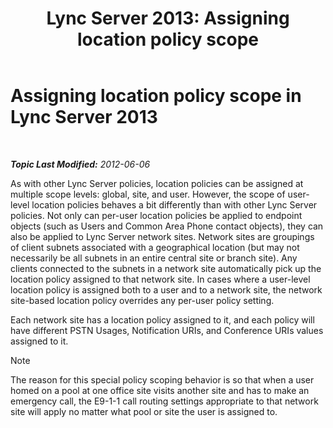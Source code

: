 ﻿---
title: 'Lync Server 2013: Assigning location policy scope'
TOCTitle: Assigning location policy scope
ms:assetid: e4c66517-c593-4253-b900-7b4dd8bddf2f
ms:mtpsurl: https://technet.microsoft.com/en-us/library/JJ205360(v=OCS.15)
ms:contentKeyID: 48185734
ms.date: 07/23/2014
mtps_version: v=OCS.15
---

<div data-xmlns="http://www.w3.org/1999/xhtml">

<div class="topic" data-xmlns="http://www.w3.org/1999/xhtml" data-msxsl="urn:schemas-microsoft-com:xslt" data-cs="http://msdn.microsoft.com/en-us/">

<div data-asp="http://msdn2.microsoft.com/asp">

# Assigning location policy scope in Lync Server 2013

</div>

<div id="mainSection">

<div id="mainBody">

<span> </span>

_**Topic Last Modified:** 2012-06-06_

As with other Lync Server policies, location policies can be assigned at multiple scope levels: global, site, and user. However, the scope of user-level location policies behaves a bit differently than with other Lync Server policies. Not only can per-user location policies be applied to endpoint objects (such as Users and Common Area Phone contact objects), they can also be applied to Lync Server network sites. Network sites are groupings of client subnets associated with a geographical location (but may not necessarily be all subnets in an entire central site or branch site). Any clients connected to the subnets in a network site automatically pick up the location policy assigned to that network site. In cases where a user-level location policy is assigned both to a user and to a network site, the network site-based location policy overrides any per-user policy setting.

Each network site has a location policy assigned to it, and each policy will have different PSTN Usages, Notification URIs, and Conference URIs values assigned to it.

<div class="alert">


> [!NOTE]
> The reason for this special policy scoping behavior is so that when a user homed on a pool at one office site visits another site and has to make an emergency call, the E9-1-1 call routing settings appropriate to that network site will apply no matter what pool or site the user is assigned to.



</div>

</div>

<span> </span>

</div>

</div>

</div>

